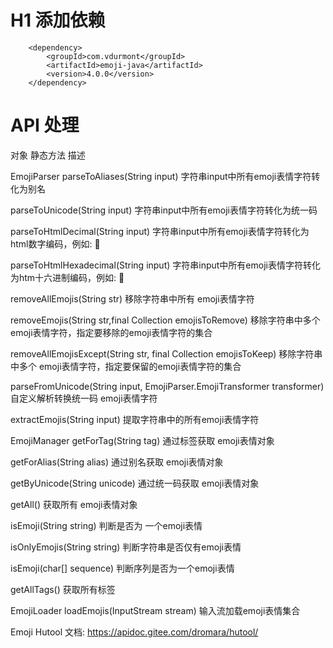 # H1 添加依赖

        <dependency>
            <groupId>com.vdurmont</groupId>
            <artifactId>emoji-java</artifactId>
            <version>4.0.0</version>
        </dependency>

# API 处理

对象	静态方法	描述

EmojiParser	parseToAliases(String input)	字符串input中所有emoji表情字符转化为别名


parseToUnicode(String input)	字符串input中所有emoji表情字符转化为统一码

parseToHtmlDecimal(String input)	字符串input中所有emoji表情字符转化为html数字编码，例如: 🐯



parseToHtmlHexadecimal(String input)	字符串input中所有emoji表情字符转化为htm十六进制编码，例如: 🐯

removeAllEmojis(String str)	移除字符串中所有 emoji表情字符

removeEmojis(String str,final Collection<Emoji> emojisToRemove)  移除字符串中多个 emoji表情字符，指定要移除的emoji表情字符的集合

removeAllEmojisExcept(String str, final Collection<Emoji> emojisToKeep)  移除字符串中多个 emoji表情字符，指定要保留的emoji表情字符的集合

parseFromUnicode(String input, EmojiParser.EmojiTransformer transformer)	自定义解析转换统一码 emoji表情字符

extractEmojis(String input)	提取字符串中的所有emoji表情字符

EmojiManager	getForTag(String tag)	通过标签获取 emoji表情对象

getForAlias(String alias)	通过别名获取 emoji表情对象

getByUnicode(String unicode)	通过统一码获取 emoji表情对象

getAll()	获取所有 emoji表情对象

isEmoji(String string)	判断是否为 一个emoji表情

isOnlyEmojis(String string)	判断字符串是否仅有emoji表情 

isEmoji(char[] sequence)	判断序列是否为一个emoji表情

getAllTags()	获取所有标签

EmojiLoader	loadEmojis(InputStream stream)	输入流加载emoji表情集合



Emoji Hutool 文档: https://apidoc.gitee.com/dromara/hutool/